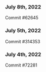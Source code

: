### July 8th, 2022

Commit #62645

### July 5th, 2022

Commit #314353


### July 4th, 2022

Commit #72281
